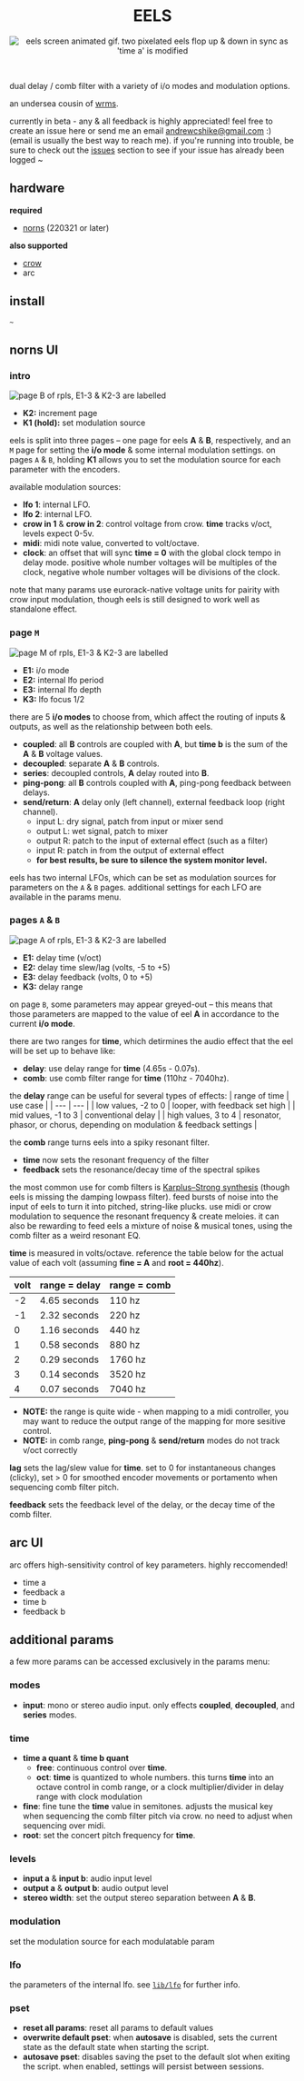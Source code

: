 <h1 align="center">EELS</h1>
<p align="center">
  <img src="https://raw.githubusercontent.com/andr-ew/eels/v1/lib/doc/img/eels.gif" alt="eels screen animated gif. two pixelated eels flop up & down in sync as 'time a' is modified "/>
</p>
<br>

dual delay / comb filter with a variety of i/o modes and modulation options.

an undersea cousin of [wrms](https://github.com/andr-ew/wrms).

currently in beta - any & all feedback is highly appreciated! feel free to create an issue here or send me an email andrewcshike@gmail.com :) (email is usually the best way to reach me). if you're running into trouble, be sure to check out the [issues](https://github.com/andr-ew/ndls/issues) section to see if your issue has already been logged ~

## hardware

**required**

- [norns](https://github.com/p3r7/awesome-monome-norns) (220321 or later)

**also supported**

- [crow](https://monome.org/docs/crow/)
- arc

## install

```
~
```

## norns UI

### intro

![page B of rpls, E1-3 & K2-3 are labelled](/lib/doc/img/eels-02.png)

- **K2:** increment page
- **K1 (hold):** set modulation source

eels is split into three pages – one page for eels **A** & **B**, respectively, and an `M` page for setting the **i/o mode** & some internal modulation settings. on pages `A` & `B`, holding **K1** allows you to set the modulation source for each parameter with the encoders. 

available modulation sources:
- **lfo 1**: internal LFO.
- **lfo 2**: internal LFO.
- **crow in 1** & **crow in 2**: control voltage from crow. **time** tracks v/oct, levels expect 0-5v.
- **midi**: midi note value, converted to volt/octave.
- **clock**: an offset that will sync **time = 0** with the global clock tempo in delay mode. positive whole number voltages will be multiples of the clock, negative whole number voltages will be divisions of the clock.


note that many params use eurorack-native voltage units for pairity with crow input modulation, though eels is still designed to work well as standalone effect.

### page `M`

![page M of rpls, E1-3 & K2-3 are labelled](/lib/doc/img/eels-03.png)

- **E1:** i/o mode
- **E2:** internal lfo period
- **E3:** internal lfo depth
- **K3:** lfo focus 1/2

there are 5 **i/o modes** to choose from, which affect the routing of inputs & outputs, as well as the relationship between both eels.
- **coupled**: all **B** controls are coupled with **A**, but **time b** is the sum of the **A** & **B** voltage values.
- **decoupled**: separate **A** & **B** controls.
- **series**: decoupled controls, **A** delay routed into **B**.
- **ping-pong**: all **B** controls coupled with **A**, ping-pong feedback between delays.
- **send/return**: **A** delay only (left channel), external feedback loop (right channel). 
    - input L: dry signal, patch from input or mixer send
    - output L: wet signal, patch to mixer
    - output R: patch to the input of external effect (such as a filter)
    - input R: patch in from the output of external effect
    - **for best results, be sure to silence the system monitor level.**
    
eels has two internal LFOs, which can be set as modulation sources for parameters on the `A` & `B` pages. additional settings for each LFO are available in the params menu.

### pages `A` & `B`

![page A of rpls, E1-3 & K2-3 are labelled](/lib/doc/img/eels-01.png)

- **E1:** delay time (v/oct)
- **E2:** delay time slew/lag (volts, -5 to +5)
- **E3:** delay feedback (volts, 0 to +5)
- **K3:** delay range

on page `B`, some parameters may appear greyed-out – this means that those parameters are mapped to the value of eel **A** in accordance to the current **i/o mode**.

there are two ranges for **time**, which detirmines the audio effect that the eel will be set up to behave like:
- **delay**: use delay range for **time** (4.65s - 0.07s).
- **comb**: use comb filter range for **time** (110hz - 7040hz).

the **delay** range can be useful for several types of effects:
| range of time                     | use case                         |
| ---                               | ---                              |
| low values, -2 to 0               | looper, with feedback set high   |
| mid values, -1 to 3               | conventional delay               |
| high values, 3 to 4               | resonator, phasor, or chorus, depending on modulation & feedback settings |

the **comb** range turns eels into a spiky resonant filter. 
- **time** now sets the resonant frequency of the filter
- **feedback** sets the resonance/decay time of the spectral spikes

the most common use for comb filters is [Karplus–Strong synthesis](https://en.wikipedia.org/wiki/Karplus%E2%80%93Strong_string_synthesis) (though eels is missing the damping lowpass filter). feed bursts of noise into the input of eels to turn it into pitched, string-like plucks. use midi or crow modulation to sequence the resonant frequency & create meloies. it can also be rewarding to feed eels a mixture of noise & musical tones, using the comb filter as a weird resonant EQ.

**time** is measured in volts/octave. reference the table below for the actual value of each volt (assuming **fine = A** and **root = 440hz**).

| volt   | **range = delay**   | **range = comb** |
| ------ | ------------------- | -----------      |
| -2     | 4.65 seconds        | 110 hz           |
| -1     | 2.32 seconds        | 220 hz           |
| 0      | 1.16 seconds        | 440 hz           |
| 1      | 0.58 seconds        | 880 hz           |
| 2      | 0.29 seconds        | 1760 hz          |
| 3      | 0.14 seconds        | 3520 hz          |
| 4      | 0.07 seconds        | 7040 hz          |

- **NOTE:** the range is quite wide - when mapping to a midi controller, you may want to reduce the output range of the mapping for more sesitive control.
- **NOTE:** in comb range, **ping-pong** & **send/return** modes do not track v/oct correctly
    
**lag** sets the lag/slew value for **time**. set to 0 for instantaneous changes (clicky), set > 0 for smoothed encoder movements or portamento when sequencing comb filter pitch.

**feedback** sets the feedback level of the delay, or the decay time of the comb filter.
    
## arc UI

arc offers high-sensitivity control of key parameters. highly reccomended!

- time a
- feedback a
- time b
- feedback b

## additional params

a few more params can be accessed exclusively in the params menu:

### modes

- **input**: mono or stereo audio input. only effects **coupled**, **decoupled**, and **series** modes.

### time

- **time a quant** & **time b quant**
    - **free**: continuous control over **time**.
    - **oct**: **time** is quantized to whole numbers. this turns **time** into an octave control in comb range, or a clock multiplier/divider in delay range with clock modulation
- **fine**: fine tune the **time** value in semitones. adjusts the musical key when sequencing the comb filter pitch via crow. no need to adjust when sequencing over midi.
- **root**: set the concert pitch frequency for **time**.

### levels

- **input a** & **input b**: audio input level
- **output a** & **output b**: audio output level
- **stereo width**: set the output stereo separation between **A** & **B**.

### modulation

set the modulation source for each modulatable param

### lfo

the parameters of the internal lfo. see [`lib/lfo`](https://monome.org/docs/norns/reference/lib/lfo#lfo-attributes--defaults) for further info.

### pset

- **reset all params**: reset all params to default values
- **overwrite default pset**: when **autosave** is disabled, sets the current state as the default state when starting the script.
- **autosave pset**: disables saving the pset to the default slot when exiting the script. when enabled, settings will persist between sessions.
